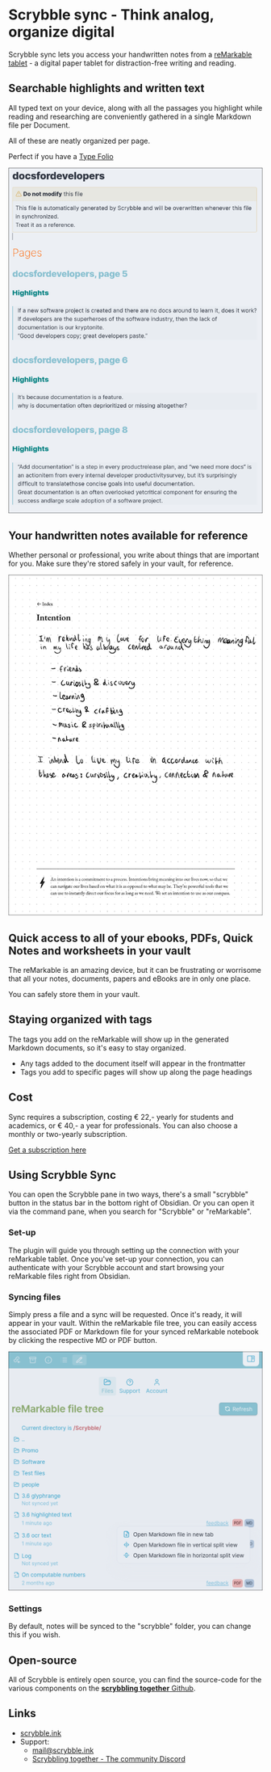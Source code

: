 # Scrybble sync - Think analog, organize digital

Scrybble sync lets you access your handwritten notes from a [reMarkable tablet](https://remarkable.com) - a digital paper tablet for distraction-free writing and reading.

## Searchable highlights and written text

All typed text on your device, along with all the passages you highlight while reading and researching are conveniently gathered in a single Markdown file per Document.

All of these are neatly organized per page.

Perfect if you have a [Type Folio](https://remarkable.com/products/remarkable-paper/pro/type-folio)

![A markdown page for the eBook "Docs for developers", showing quotes about the importance of documentation](img/highlights.png)

## Your handwritten notes available for reference

Whether personal or professional, you write about things that are important for you. Make sure they're stored safely in your vault, for reference.

![An intention-setting page from a bullet journal, talking about friends, curiosity, creativity and nature](img/handwritten%20notes.png)

## Quick access to all of your ebooks, PDFs, Quick Notes and worksheets in your vault

The reMarkable is an amazing device, but it can be frustrating or worrisome that all your notes, documents, papers and eBooks are in only one place.

You can safely store them in your vault.

## Staying organized with tags

The tags you add on the reMarkable will show up in the generated Markdown documents, so it's easy to stay organized.

- Any tags added to the document itself will appear in the frontmatter
- Tags you add to specific pages will show up along the page headings

## Cost

Sync requires a subscription, costing € 22,- yearly for students and academics, or € 40,- a year for professionals.
You can also choose a monthly or two-yearly subscription.

[Get a subscription here](https://streamsoft.gumroad.com/l/remarkable-to-obsidian)

## Using Scrybble Sync

You can open the Scrybble pane in two ways, there's a small "scrybble" button in the status bar in the bottom right of Obsidian.
Or you can open it via the command pane, when you search for "Scrybble" or "reMarkable".

### Set-up

The plugin will guide you through setting up the connection with your reMarkable tablet. Once you've set-up your connection, you can authenticate with your Scrybble account and start browsing your reMarkable files right from Obsidian.

### Syncing files

Simply press a file and a sync will be requested. Once it's ready, it will appear in your vault.
Within the reMarkable file tree, you can easily access the associated PDF or Markdown file for your synced reMarkable notebook by clicking the respective MD or PDF button.

![The reMarkable filetree with several folders and files shown, also showing a context menu where you can open the synced PDF or Markdown file](img/rM_filetree.png)

### Settings

By default, notes will be synced to the "scrybble" folder, you can change this if you wish.

## Open-source

All of Scrybble is entirely open source, you can find the source-code for the various components on the [**scrybbling together** Github](https://github.com/Scrybbling-together/).

## Links

- [scrybble.ink](https://scrybble.ink)
- Support: 
  - mail@scrybble.ink
  - [Scrybbling together - The community Discord](https://discord.gg/zPrAUzNuSN)
